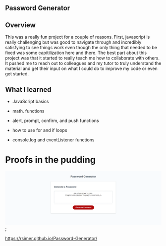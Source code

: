 ## Password Generator

## Overview

This was a really fun project for a couple of reasons. First, javascript is really challenging but was good to navigate through and incredibly satisfying to see things work even though the only thing that needed to be fixed was some capitilization here and there. The best part about this project was that it started to really teach me how to collaborate with others. It pushed me to reach out to colleagues and my tutor to truly understand the material and get their input on what I could do to improve my code or even get started.

## What I learned

* JavaScript basics

* math. functions

* alert, prompt, confirm, and push functions

* how to use for and if loops

* console.log and eventListener functions

# Proofs in the pudding

![Screenshot](assets/images/screenshot-generator.png);

https://rsimer.github.io/Password-Generator/


